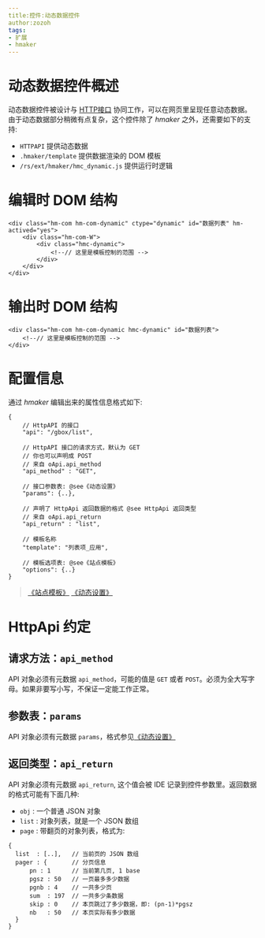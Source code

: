 ```yaml
---
title:控件:动态数据控件
author:zozoh
tags:
- 扩展
- hmaker
---
```


# 动态数据控件概述

动态数据控件被设计与 [HTTP接口](../../core/httpapi.md) 协同工作，可以在网页里呈现任意动态数据。由于动态数据部分稍微有点复杂，这个控件除了 *hmaker* 之外，还需要如下的支持:

- `HTTPAPI` 提供动态数据
- `.hmaker/template` 提供数据渲染的 DOM 模板
- `/rs/ext/hmaker/hmc_dynamic.js` 提供运行时逻辑

# 编辑时 DOM 结构

```
<div class="hm-com hm-com-dynamic" ctype="dynamic" id="数据列表" hm-actived="yes">
    <div class="hm-com-W">
        <div class="hmc-dynamic">
            <!--// 这里是模板控制的范围 -->
        </div>
    </div>
</div>
```

# 输出时 DOM 结构

```
<div class="hm-com hm-com-dynamic hmc-dynamic" id="数据列表">
    <!--// 这里是模板控制的范围 -->
</div>
```

# 配置信息

通过 *hmaker* 编辑出来的属性信息格式如下:

```
{
    // HttpAPI 的接口
    "api": "/gbox/list",
    
    // HttpAPI 接口的请求方式，默认为 GET
    // 你也可以声明成 POST
    // 来自 oApi.api_method
    "api_method" : "GET",
    
    // 接口参数表: @see《动态设置》
    "params": {..},
    
    // 声明了 HttpApi 返回数据的格式 @see HttpApi 返回类型
    // 来自 oApi.api_return
    "api_return" : "list",
    
    // 模板名称
    "template": "列表项_应用",
    
    // 模板选项表: @see《站点模板》
    "options": {..}
}
```

> [《站点模板》](hm_template.md)
> [《动态设置》](hm_setting.md)

# HttpApi 约定

## 请求方法：`api_method`

API 对象必须有元数据 `api_method`，可能的值是 `GET` 或者 `POST`。必须为全大写字母。如果非要写小写，不保证一定能工作正常。

## 参数表：`params`

API 对象必须有元数据 `params`，格式参见[《动态设置》](hm_setting.md)

## 返回类型：`api_return`

API 对象必须有元数据 `api_return`, 这个值会被 IDE 记录到控件参数里。返回数据的格式可能有下面几种:

- `obj`  : 一个普通 JSON 对象
- `list` : 对象列表，就是一个 JSON 数组
- `page` : 带翻页的对象列表，格式为:

```
{
  list  : [..],   // 当前页的 JSON 数组
  pager : {       // 分页信息
      pn : 1      // 当前第几页, 1 base
      pgsz : 50   // 一页最多多少数据
      pgnb : 4    // 一共多少页
      sum  : 197  // 一共多少条数据
      skip : 0    // 本页跳过了多少数据，即: (pn-1)*pgsz
      nb   : 50   // 本页实际有多少数据
  }
}
```



